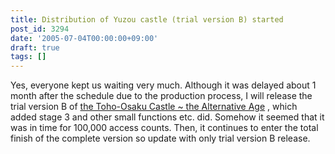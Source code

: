 ```yaml
---
title: Distribution of Yuzou castle (trial version B) started
post_id: 3294
date: '2005-07-04T00:00:00+09:00'
draft: true
tags: []
---
```


Yes, everyone kept us waiting very much. Although it was delayed about 1 month after the schedule due to the production process, I will release the trial version B of [the Toho-Osaku Castle ~ the Alternative Age](https://danmaq.com/!/thA/) , which added stage 3 and other small functions etc. did. Somehow it seemed that it was in time for 100,000 access counts. Then, it continues to enter the total finish of the complete version so update with only trial version B release.
